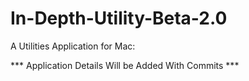 # In-Depth-Utility-Beta-2.0
A Utilities Application for Mac:

*** Application Details Will be Added With Commits ***
